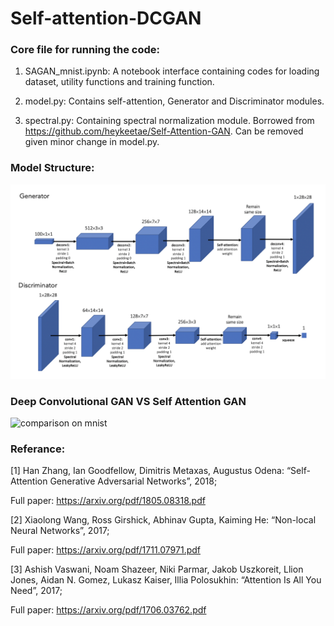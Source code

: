 # Self-attention-DCGAN

### Core file for running the code:

1. SAGAN_mnist.ipynb: A notebook interface containing codes for loading dataset, utility functions and training function.

2. model.py: Contains self-attention, Generator and Discriminator modules.

3. spectral.py: Containing spectral normalization module. Borrowed from https://github.com/heykeetae/Self-Attention-GAN. Can be removed given minor change in model.py.

### Model Structure:

![model_structure](demo/model_structure.png)

### Deep Convolutional GAN VS Self Attention GAN

![comparison on mnist](demo/comparison.gif)

### Referance:

[1] Han Zhang, Ian Goodfellow, Dimitris Metaxas, Augustus Odena: “Self-Attention Generative Adversarial Networks”, 2018;

Full paper: https://arxiv.org/pdf/1805.08318.pdf

[2] Xiaolong Wang, Ross Girshick, Abhinav Gupta, Kaiming He: “Non-local Neural Networks”, 2017; 

Full paper: https://arxiv.org/pdf/1711.07971.pdf

[3] Ashish Vaswani, Noam Shazeer, Niki Parmar, Jakob Uszkoreit, Llion Jones, Aidan N. Gomez, Lukasz Kaiser, Illia Polosukhin: “Attention Is All You Need”, 2017;

Full paper: https://arxiv.org/pdf/1706.03762.pdf
